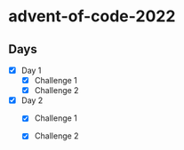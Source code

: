 # advent-of-code-2022

## Days

- [x] Day 1
  - [x] Challenge 1
  - [x] Challenge 2
- [x] Day 2
  - [x] Challenge 1
  - [x] Challenge 2

